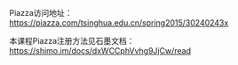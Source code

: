 

Piazza访问地址：https://piazza.com/tsinghua.edu.cn/spring2015/30240243x

本课程Piazza注册方法见石墨文档：https://shimo.im/docs/dxWCCphVvhg9JjCw/read